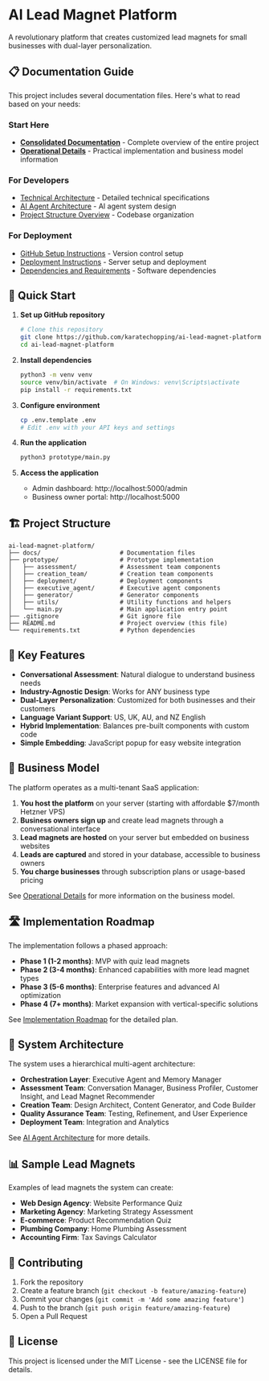 # AI Lead Magnet Platform

A revolutionary platform that creates customized lead magnets for small businesses with dual-layer personalization.

## 📋 Documentation Guide

This project includes several documentation files. Here's what to read based on your needs:

### Start Here
- **[Consolidated Documentation](consolidated_documentation.md)** - Complete overview of the entire project
- **[Operational Details](operational_details.md)** - Practical implementation and business model information

### For Developers
- [Technical Architecture](technical_architecture.md) - Detailed technical specifications
- [AI Agent Architecture](ai_agent_architecture.md) - AI agent system design
- [Project Structure Overview](project_structure/project_structure_overview.md) - Codebase organization

### For Deployment
- [GitHub Setup Instructions](github_setup_instructions.md) - Version control setup
- [Deployment Instructions](project_structure/deployment_instructions.md) - Server setup and deployment
- [Dependencies and Requirements](project_structure/dependencies_and_requirements.md) - Software dependencies

## 🚀 Quick Start

1. **Set up GitHub repository**
   ```bash
   # Clone this repository
   git clone https://github.com/karatechopping/ai-lead-magnet-platform.git
   cd ai-lead-magnet-platform
   ```

2. **Install dependencies**
   ```bash
   python3 -m venv venv
   source venv/bin/activate  # On Windows: venv\Scripts\activate
   pip install -r requirements.txt
   ```

3. **Configure environment**
   ```bash
   cp .env.template .env
   # Edit .env with your API keys and settings
   ```

4. **Run the application**
   ```bash
   python3 prototype/main.py
   ```

5. **Access the application**
   - Admin dashboard: http://localhost:5000/admin
   - Business owner portal: http://localhost:5000

## 🏗️ Project Structure

```
ai-lead-magnet-platform/
├── docs/                      # Documentation files
├── prototype/                 # Prototype implementation
│   ├── assessment/            # Assessment team components
│   ├── creation_team/         # Creation team components
│   ├── deployment/            # Deployment components
│   ├── executive_agent/       # Executive agent components
│   ├── generator/             # Generator components
│   ├── utils/                 # Utility functions and helpers
│   └── main.py                # Main application entry point
├── .gitignore                 # Git ignore file
├── README.md                  # Project overview (this file)
└── requirements.txt           # Python dependencies
```

## 🔑 Key Features

- **Conversational Assessment**: Natural dialogue to understand business needs
- **Industry-Agnostic Design**: Works for ANY business type
- **Dual-Layer Personalization**: Customized for both businesses and their customers
- **Language Variant Support**: US, UK, AU, and NZ English
- **Hybrid Implementation**: Balances pre-built components with custom code
- **Simple Embedding**: JavaScript popup for easy website integration

## 💼 Business Model

The platform operates as a multi-tenant SaaS application:

1. **You host the platform** on your server (starting with affordable $7/month Hetzner VPS)
2. **Business owners sign up** and create lead magnets through a conversational interface
3. **Lead magnets are hosted** on your server but embedded on business websites
4. **Leads are captured** and stored in your database, accessible to business owners
5. **You charge businesses** through subscription plans or usage-based pricing

See [Operational Details](operational_details.md) for more information on the business model.

## 🛣️ Implementation Roadmap

The implementation follows a phased approach:

- **Phase 1 (1-2 months)**: MVP with quiz lead magnets
- **Phase 2 (3-4 months)**: Enhanced capabilities with more lead magnet types
- **Phase 3 (5-6 months)**: Enterprise features and advanced AI optimization
- **Phase 4 (7+ months)**: Market expansion with vertical-specific solutions

See [Implementation Roadmap](implementation_roadmap_detailed.md) for the detailed plan.

## 🧩 System Architecture

The system uses a hierarchical multi-agent architecture:

- **Orchestration Layer**: Executive Agent and Memory Manager
- **Assessment Team**: Conversation Manager, Business Profiler, Customer Insight, and Lead Magnet Recommender
- **Creation Team**: Design Architect, Content Generator, and Code Builder
- **Quality Assurance Team**: Testing, Refinement, and User Experience
- **Deployment Team**: Integration and Analytics

See [AI Agent Architecture](ai_agent_architecture.md) for more details.

## 📊 Sample Lead Magnets

Examples of lead magnets the system can create:

- **Web Design Agency**: Website Performance Quiz
- **Marketing Agency**: Marketing Strategy Assessment
- **E-commerce**: Product Recommendation Quiz
- **Plumbing Company**: Home Plumbing Assessment
- **Accounting Firm**: Tax Savings Calculator

## 🤝 Contributing

1. Fork the repository
2. Create a feature branch (`git checkout -b feature/amazing-feature`)
3. Commit your changes (`git commit -m 'Add some amazing feature'`)
4. Push to the branch (`git push origin feature/amazing-feature`)
5. Open a Pull Request

## 📄 License

This project is licensed under the MIT License - see the LICENSE file for details.
